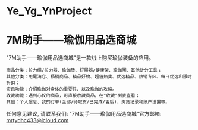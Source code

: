 # Ye_Yg_YnProject
# 7M助手——瑜伽用品选商城

  "7M助手——瑜伽用品选商城"是一款线上购买瑜伽装备的应用。

    商品分类：拉力绳/拉力器、瑜伽垫、舒展器/健康架、瑜伽圈、其他计分工具；
    其他分类：甩尾清仓、畅销商品、精品好物、超值热卖、优选精品、热销专区、每日优选和限时折扣；
    资讯功能：介绍瑜伽对身体的重要性、以及瑜伽的攻略。
    收藏功能：遇到心仪的商品，可直接收藏商品，在"收藏"列表查看；
    其他：个人信息、我的订单(全部/待取货/已完成/售后)、浏览记录和账户设置等。

   任何意见建议, 请联系我们: 
   "7M助手——瑜伽用品选商城"官方邮箱: mrtydhc433@icloud.com

